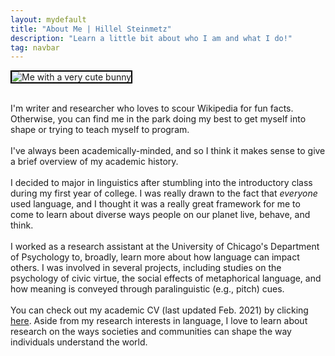 ```yaml
---
layout: mydefault
title: "About Me | Hillel Steinmetz"
description: "Learn a little bit about who I am and what I do!"
tag: navbar
---
```

<div class="row">
  <div class="column1">
    <p style="text-align: center; font-size: 12px;"> </p>
      <img src="../content/bunny.jpeg" alt="Me with a very cute bunny" style="max-width:80%; border:2px solid black;">
      <div class="mobilecont">
        <br>
        <div class="mobileblock"></div>
        <div class="mobileblock"></div>
        <div class="mobileblock"></div>
        <div class="mobileblock"></div>
        <div class="mobileblock"></div>
      </div>
  </div>
  <div class="column2">
  <p class="main">
    I'm writer and researcher who loves to scour Wikipedia for fun facts. Otherwise, you can find me in the park doing my best to get myself into shape or trying to teach myself to program.
    <br><br>
    I've always been academically-minded, and so I think it makes sense to give a brief overview of my academic history.
    <br><br>
    I decided to major in linguistics after stumbling into the introductory class during my first year of college. I was really drawn to the fact that <i>everyone</i> used language, and I thought it was a really great framework for me to come to learn about diverse ways people on our planet live, behave, and think.
    <br><br>
    I worked as a research assistant at the University of Chicago's Department of Psychology to, broadly, learn more about how language can impact others. I was involved in several projects, including studies on the psychology of civic virtue, the social effects of metaphorical language, and how meaning is conveyed through paralinguistic (e.g., pitch) cues.
    <br><br>
    You can check out my academic CV (last updated Feb. 2021) by clicking <a href="/academics/cv.html">here</a>.
    Aside from my research interests in language, I love to learn about research on the ways societies and communities can shape the way individuals understand the world.
    </p>
</div>

